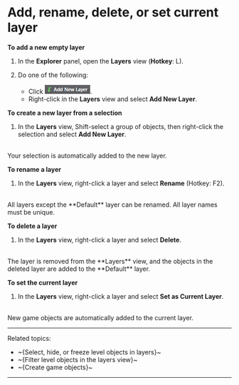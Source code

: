 # Add, rename, delete, or set current layer

**To add a new empty layer**
<br>

1. In the **Explorer** panel, open the **Layers** view (**Hotkey**: L).
2. Do one of the following:

	- Click ![](../../images/add_new_layer.png).
	- Right-click in the **Layers** view and select **Add New Layer**.


**To create a new layer from a selection**

1. In the **Layers** view, Shift-select a group of objects, then right-click the selection and select **Add New Layer**.
<br>
Your selection is automatically added to the new layer.


**To rename a layer**


1. In the **Layers** view, right-click a layer and select **Rename** (Hotkey: F2).
<br>
All layers except the **Default** layer can be renamed. All layer names must be unique.

**To delete a layer**

1. In the **Layers** view, right-click a layer and select **Delete**.
<br>
The layer is removed from the **Layers** view, and the objects in the deleted layer are added to the **Default** layer.

**To set the current layer**


1. In the **Layers** view, right-click a layer and select **Set as Current Layer**.
<br>
New game objects are automatically added to the current layer.

---
Related topics:
-	~{Select, hide, or freeze level objects in layers}~
-	~{Filter level objects in the layers view}~
-	~{Create game objects}~
---
